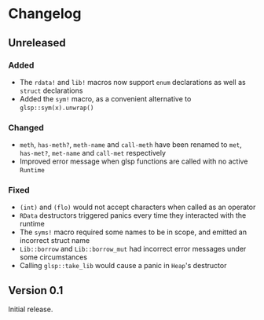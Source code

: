 # Changelog

## Unreleased

### Added

- The `rdata!` and `lib!` macros now support `enum` declarations as well as `struct` declarations
- Added the `sym!` macro, as a convenient alternative to `glsp::sym(x).unwrap()`

### Changed

- `meth`, `has-meth?`, `meth-name` and `call-meth` have been renamed to `met`, `has-met?`,
  `met-name` and `call-met` respectively
- Improved error message when glsp functions are called with no active `Runtime`

### Fixed

- `(int)` and `(flo)` would not accept characters when called as an operator
- `RData` destructors triggered panics every time they interacted with the runtime
- The `syms!` macro required some names to be in scope, and emitted an incorrect struct name
- `Lib::borrow` and `Lib::borrow_mut` had incorrect error messages under some circumstances
- Calling `glsp::take_lib` would cause a panic in `Heap`'s destructor

## Version 0.1 

Initial release.
